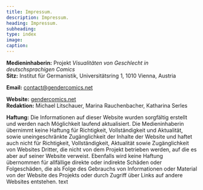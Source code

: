 ```yaml
---
title: Impressum.
description: Impressum.
heading: Impressum.
subheading: 
type: index
image:
caption:  
---
```


**Medieninhaberin:** Projekt _Visualitäten von Geschlecht in deutschsprachigen Comics_  
**Sitz:** Institut für Germanistik, Universitätsring 1, 1010 Vienna, Austria

**Email:** [contact@gendercomics.net](mailto:contact@gendercomics.net)

**Website:** [gendercomics.net](https://gendercomics.net)  
**Redaktion:** Michael Litschauer, Marina Rauchenbacher, Katharina Serles

**Haftung:**
Die Informationen auf dieser Website wurden sorgfältig erstellt und werden nach Möglichkeit laufend aktualisiert.
Die Medieninhaberin übernimmt keine Haftung für Richtigkeit, Vollständigkeit und Aktualität, sowie uneingeschränkte Zugänglichkeit der Inhalte der Website und haftet auch nicht für Richtigkeit, Vollständigkeit, Aktualität sowie Zugänglichkeit von Websites Dritter, die nicht von dem Projekt betrieben werden, auf die es aber auf seiner Website verweist.
Ebenfalls wird keine Haftung übernommen für allfällige direkte oder indirekte Schäden oder Folgeschäden, die als Folge des Gebrauchs von Informationen oder Material von der Website des Projekts oder durch Zugriff über Links auf andere Websites entstehen.
text
